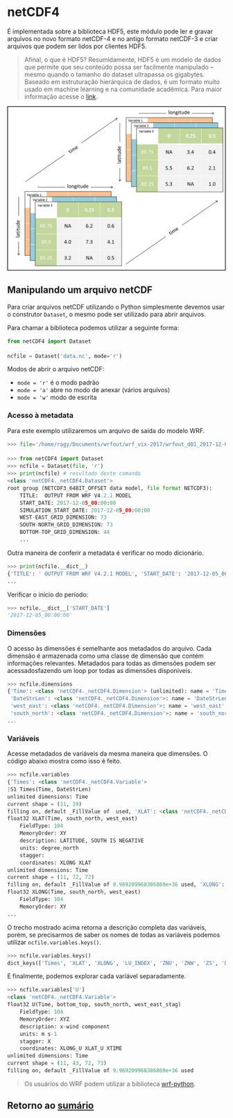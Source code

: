 # netCDF4

É implementada sobre a biblioteca HDF5, este módulo pode ler e gravar arquivos no novo formato netCDF-4 e no antigo formato netCDF-3 e criar arquivos que podem ser lidos por clientes HDF5.

> Afinal, o que é HDF5? Resumidamente, HDF5 é um modelo de dados que permite que seu conteúdo possa ser facilmente manipulado – mesmo quando o tamanho do dataset ultrapassa os gigabytes. Baseado em estruturação hierárquica de dados, é um formato muito usado em machine learning e na comunidade acadêmica. Para maior informação acesse o [link](https://sigmoidal.ai/hdf5-armazenamento-para-deep-learning/#:~:text=Afinal%2C%20o%20que%20%C3%A9%20HDF5,learning%20e%20na%20comunidade%20acad%C3%AAmica.).

![NETCDF](./imagens/netcdf-file-structure.png)

## Manipulando um arquivo netCDF

Para criar arquivos netCDF utilizando o Python simplesmente devemos usar o construtor `Dataset`, o mesmo pode ser utilizado para abrir arquivos.

Para chamar a biblioteca podemos utilizar a seguinte forma:

```python
from netCDF4 import Dataset

ncfile = Dataset('data.nc', mode='r')
```

Modos de abrir o arquivo netCDF:

- `mode = 'r'` é o modo padrão
- `mode = 'a'` abre no modo de anexar (vários arquivos)
- `mode = 'w'` modo de escrita

### Acesso à metadata

Para este exemplo utilizaremos um arquivo de saída do modelo WRF.

```python
>>> file='/home/ragy/Documents/wrfout/wrf_vix-2017/wrfout_d01_2017-12-05_00:00:00'

>>> from netCDF4 import Dataset
>>> ncfile = Dataset(file, 'r')
>>> print(ncfile) # resultado deste comando
<class 'netCDF4._netCDF4.Dataset'>
root group (NETCDF3_64BIT_OFFSET data model, file format NETCDF3):
    TITLE:  OUTPUT FROM WRF V4.2.1 MODEL
    START_DATE: 2017-12-05_00:00:00
    SIMULATION_START_DATE: 2017-12-05_00:00:00
    WEST-EAST_GRID_DIMENSION: 73
    SOUTH-NORTH_GRID_DIMENSION: 73
    BOTTOM-TOP_GRID_DIMENSION: 44
    ...
```

Outra maneira de conferir a metadata é verificar no modo dicionário.

```python
>>> print(ncfile.__dict__)
{'TITLE': ' OUTPUT FROM WRF V4.2.1 MODEL', 'START_DATE': '2017-12-05_00:00:00', 'SIMULATION_START_DATE': '2017-12-05_00:00:00', 'WEST-EAST_GRID_DIMENSION': 73, 'SOUTH-NORTH_GRID_DIMENSION': 73, 'BOTTOM-TOP_GRID_DIMENSION': 44, 'DX': 9000.0, 'DY': 9000.0, 'AERCU_OPT': 0, 'AERCU_FCT': 1.0, 'IDEAL_CASE': 0, 'DIFF_6TH_SLOPEOPT': 0, 'AUTO_LEVELS_OPT': 2, 'DIFF_6TH_THRESH': 0.1, 'DZBOT': 4.0, 'DZSTRETCH_S': 1.3, 'DZSTRETCH_U': 1.1, 'SKEBS_ON': 0, 'SPEC_BDY_FINAL_MU': 1, 'USE_Q_DIABATIC': 0, 'GRIDTYPE': 'C', 
...
```

Verificar o início do período:

```python
>>> ncfile.__dict__['START_DATE']
'2017-12-05_00:00:00'
```

### Dimensões

O acesso às dimensões é semelhante aos metadados do arquivo. Cada dimensão é armazenada como uma classe de dimensão que contém informações relevantes. Metadados para todas as dimensões podem ser acessados ​​fazendo um loop por todas as dimensões disponíveis.

```python
>>> ncfile.dimensions
{'Time': <class 'netCDF4._netCDF4.Dimension'> (unlimited): name = 'Time', size = 11,
 'DateStrLen': <class 'netCDF4._netCDF4.Dimension'>: name = 'DateStrLen', size = 19,
 'west_east': <class 'netCDF4._netCDF4.Dimension'>: name = 'west_east', size = 72,
 'south_north': <class 'netCDF4._netCDF4.Dimension'>: name = 'south_north', size = 72,
...
```

### Variáveis

Acesse metadados de variáveis ​​da mesma maneira que dimensões. O código abaixo mostra como isso é feito.

```python
>>> ncfile.variables
{'Times': <class 'netCDF4._netCDF4.Variable'>
|S1 Times(Time, DateStrLen)
unlimited dimensions: Time
current shape = (11, 19)
filling on, default _FillValue of  used, 'XLAT': <class 'netCDF4._netCDF4.Variable'>
float32 XLAT(Time, south_north, west_east)
    FieldType: 104
    MemoryOrder: XY 
    description: LATITUDE, SOUTH IS NEGATIVE
    units: degree_north
    stagger: 
    coordinates: XLONG XLAT
unlimited dimensions: Time
current shape = (11, 72, 72)
filling on, default _FillValue of 9.969209968386869e+36 used, 'XLONG': <class 'netCDF4._netCDF4.Variable'>
float32 XLONG(Time, south_north, west_east)
    FieldType: 104
    MemoryOrder: XY 
...
```

O trecho mostrado acima retorna a descrição completa das variáveis, porém, se precisarmos de saber os nomes de todas as variáveis podemos utilizar `ncfile.variables.keys()`.

```python
>>> ncfile.variables.keys()
dict_keys(['Times', 'XLAT', 'XLONG', 'LU_INDEX', 'ZNU', 'ZNW', 'ZS', 'DZS', 'VAR_SSO', 'U', 'V', 'W', 'PH', 'PHB', 'T', 'THM', 'HFX_FORCE', 'LH_FORCE', 'TSK_FORCE', 'HFX_FORCE_TEND', 'LH_FORCE_TEND', 'TSK_FORCE_TEND', 'MU', 'MUB', 'NEST_POS', 'P', 'PB', 'FNM', 'FNP', 'RDNW', 'RDN', 'DNW', 'DN', 'CFN', 'CFN1', 'THIS_IS_AN_IDEAL_RUN', 'P_HYD', 'Q2', 'T2', 'TH2', 'PSFC', 'U10', 'V10', 'RDX', 'RDY', 'AREA2D', 'DX2D', 'RESM', 'ZETATOP', 'CF1', 'CF2', 'CF3', 'ITIMESTEP', 'XTIME', 'QVAPOR', 'QCLOUD', 'QRAIN', 'QICE', 'QSNOW', 'QGRAUP', 'SHDMAX', 'SHDMIN', 'SNOALB', 'TSLB', 'SMOIS', 'SH2O', 'SMCREL', 'SEAICE', 'XICEM', 'SFROFF', 'UDROFF', 'IVGTYP', 'ISLTYP', 'VEGFRA', 'GRDFLX', 'ACGRDFLX', 'ACSNOM', 'SNOW', 'SNOWH', 'CANWAT', 'SSTSK', 'COSZEN', 'LAI', 'VAR', 'MAPFAC_M', 'MAPFAC_U', 'MAPFAC_V', 'MAPFAC_MX', 'MAPFAC_MY', 'MAPFAC_UX', 'MAPFAC_UY', 'MAPFAC_VX', 'MF_VX_INV', 'MAPFAC_VY', 'F', 'E', 'SINALPHA', 'COSALPHA', 'HGT', 'TSK', 'P_TOP', 'T00', 'P00', 'TLP', 'TISO', 'TLP_STRAT', 'P_STRAT', 'MAX_MSTFX', 'MAX_MSTFY', 'RAINC', 'RAINSH', 'RAINNC', 'SNOWNC', 'GRAUPELNC', 'HAILNC', 'CLDFRA', 'SWDOWN', 'GLW', 'SWNORM', 'ACSWUPT', 'ACSWUPTC', 'ACSWDNT', 'ACSWDNTC', 'ACSWUPB', 'ACSWUPBC', 'ACSWDNB', 'ACSWDNBC', 'ACLWUPT', 'ACLWUPTC', 'ACLWDNT', 'ACLWDNTC', 'ACLWUPB', 'ACLWUPBC', 'ACLWDNB', 'ACLWDNBC', 'SWUPT', 'SWUPTC', 'SWDNT', 'SWDNTC', 'SWUPB', 'SWUPBC', 'SWDNB', 'SWDNBC', 'LWUPT', 'LWUPTC', 'LWDNT', 'LWDNTC', 'LWUPB', 'LWUPBC', 'LWDNB', 'LWDNBC', 'OLR', 'XLAT_U', 'XLONG_U', 'XLAT_V', 'XLONG_V', 'ALBEDO', 'CLAT', 'ALBBCK', 'EMISS', 'NOAHRES', 'TMN', 'XLAND', 'UST', 'PBLH', 'HFX', 'QFX', 'LH', 'ACHFX', 'ACLHF', 'SNOWC', 'SR', 'SAVE_TOPO_FROM_REAL', 'HFX_FDDA', 'ISEEDARR_SPPT', 'ISEEDARR_SKEBS', 'ISEEDARR_RAND_PERTURB', 'ISEEDARRAY_SPP_CONV', 'ISEEDARRAY_SPP_PBL', 'ISEEDARRAY_SPP_LSM', 'C1H', 'C2H', 'C1F', 'C2F', 'C3H', 'C4H', 'C3F', 'C4F', 'PCB', 'PC', 'LANDMASK', 'LAKEMASK', 'SST', 'SST_INPUT'])
```

E finalmente, podemos explorar cada variável separadamente.

```python
>>> ncfile.variables['U']
<class 'netCDF4._netCDF4.Variable'>
float32 U(Time, bottom_top, south_north, west_east_stag)
    FieldType: 104
    MemoryOrder: XYZ
    description: x-wind component
    units: m s-1
    stagger: X
    coordinates: XLONG_U XLAT_U XTIME
unlimited dimensions: Time
current shape = (11, 43, 72, 73)
filling on, default _FillValue of 9.969209968386869e+36 used
```

> Os usuários do WRF podem utilizar a biblioteca [wrf-python](https://wrf-python.readthedocs.io/en/latest/index.html).

## Retorno ao [sumário](./00_Resumo.md)
